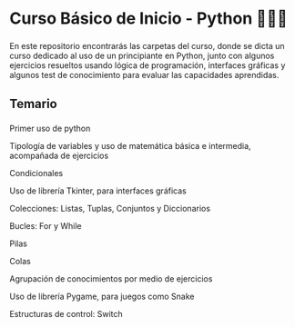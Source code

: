 <h1 align="left">Curso Básico de Inicio - Python 🐍🚀✨</h1>

###

<p align="left">En este repositorio encontrarás las carpetas del curso, donde se dicta un curso dedicado al uso de un principiante en Python, junto con algunos ejercicios resueltos usando lógica de programación, interfaces gráficas y algunos test de conocimiento para evaluar las capacidades aprendidas.</p>

###

<h2 align="left">Temario</h2>

###

<p align="left">Primer uso de python</p>
<p align="left">Tipología de variables y uso de matemática básica e intermedia, acompañada de ejercicios</p>
<p align="left">Condicionales</p>
<p align="left">Uso de librería Tkinter, para interfaces gráficas</p>
<p align="left">Colecciones: Listas, Tuplas, Conjuntos y Diccionarios</p>
<p align="left">Bucles: For y While</p>
<p align="left">Pilas</p>
<p align="left">Colas</p>
<p align="left">Agrupación de conocimientos por medio de ejercicios</p>
<p align="left">Uso de librería Pygame, para juegos como Snake</p>
<p align="left">Estructuras de control: Switch</p>
<p align="left"> </p>

###

